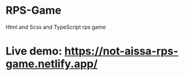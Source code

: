 # RPS-Game
Html and Scss and TypeScript rps game

# Live demo: https://not-aissa-rps-game.netlify.app/
